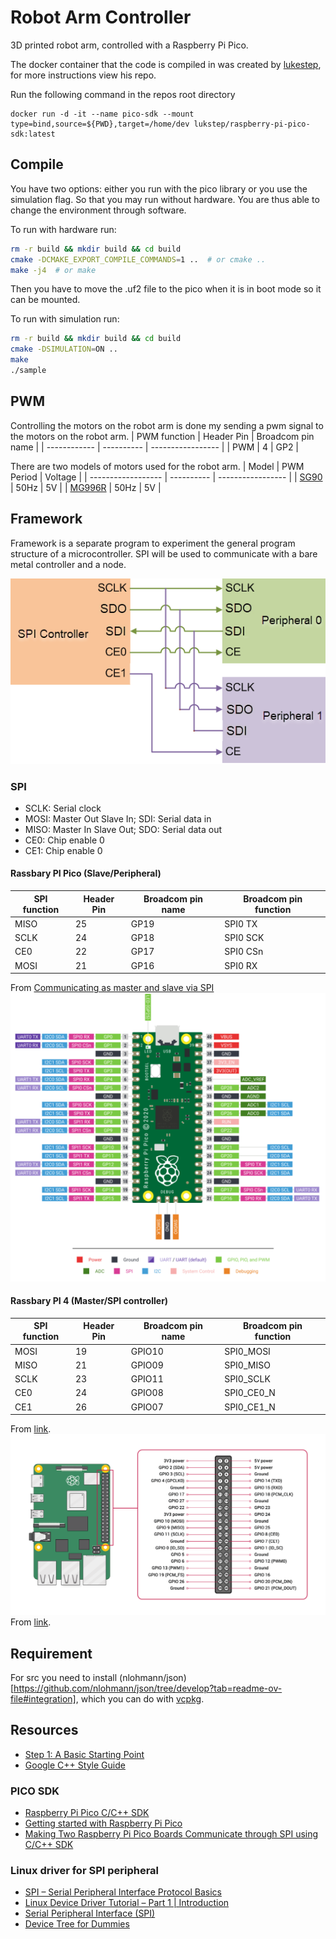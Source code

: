 # Robot Arm Controller
3D printed robot arm, controlled with a Raspberry Pi Pico.

The docker container that the code is compiled in was created by [lukestep](https://hub.docker.com/r/lukstep/raspberry-pi-pico-sdk), for more instructions view his repo.

Run the following command in the repos root directory
```
docker run -d -it --name pico-sdk --mount type=bind,source=${PWD},target=/home/dev lukstep/raspberry-pi-pico-sdk:latest
```

## Compile 
You have two options: either you run with the pico library or you use the simulation flag.
So that you may run without hardware. You are thus able to change the environment through
software.

To run with hardware run:
```bash
rm -r build && mkdir build && cd build
cmake -DCMAKE_EXPORT_COMPILE_COMMANDS=1 ..  # or cmake ..
make -j4  # or make
```
Then you have to move the .uf2 file to the pico when it is in boot mode so it can be mounted.

To run with simulation run:
```bash
rm -r build && mkdir build && cd build
cmake -DSIMULATION=ON ..
make
./sample
```

## PWM
Controlling the motors on the robot arm is done my sending a pwm signal to the motors 
on the robot arm.
| PWM function | Header Pin | Broadcom pin name |
| ------------ | ---------- | ----------------- |
| PWM          | 4          | GP2               |

There are two models of motors used for the robot arm.
| Model              | PWM Period | Voltage           |
| ------------------ | ---------- | ----------------- |
| [SG90](http://www.ee.ic.ac.uk/pcheung/teaching/DE1_EE/stores/sg90_datasheet.pdf)                 | 50Hz       | 5V                |
| [MG996R](https://cdn.shopify.com/s/files/1/1509/1638/files/Servo_MG996R_Datenblatt.pdf?5470426105647302493) | 50Hz       | 5V                |



## Framework 
Framework is a separate program to experiment the general program structure of a microcontroller.
SPI will be used to communicate with a bare metal controller and a node.

![Alt text](documentation/images/spi_diagram2.png "Multiple SPI")

### SPI 
- SCLK: Serial clock
- MOSI: Master Out Slave In; SDI: Serial data in
- MISO: Master In Slave Out; SDO: Serial data out
- CE0: Chip enable 0
- CE1: Chip enable 0

#### Rassbary PI Pico (Slave/Peripheral)
| SPI function | Header Pin | Broadcom pin name | Broadcom pin function |
| ------------ | ---------- | ----------------- | --------------------- |
| MISO         | 25         | GP19              | SPI0 TX               |
| SCLK         | 24         | GP18              | SPI0 SCK              |
| CE0          | 22         | GP17              | SPI0 CSn              |
| MOSI         | 21         | GP16              | SPI0 RX               |
From [Communicating as master and slave via SPI](https://datasheets.raspberrypi.com/pico/raspberry-pi-pico-c-sdk.pdf)
![Alt text](documentation/images/raspberry_pi_Pico-R3-Pinout-narrow.png "PICO Pinout Diagram")


#### Rassbary PI 4 (Master/SPI controller)
| SPI function | Header Pin | Broadcom pin name | Broadcom pin function |
| ------------ | ---------- | ----------------- | --------------------- |
| MOSI         | 19         | GPIO10            | SPI0_MOSI             |
| MISO         | 21         | GPIO09            | SPI0_MISO             |
| SCLK         | 23         | GPIO11            | SPI0_SCLK             |
| CE0          | 24         | GPIO08            | SPI0_CE0_N            |
| CE1          | 26         | GPIO07            | SPI0_CE1_N            |
From [link](https://www.raspberrypi.com/documentation/computers/raspberry-pi.html#serial-peripheral-interface-spi).
![Alt text](documentation/images/GPIO-Pinout-Diagram.png "PI 4 GPIO Pinout Diagram")
From [link](https://www.raspberrypi.com/documentation/computers/raspberry-pi.html).

## Requirement
For src you need to install (nlohmann/json)[https://github.com/nlohmann/json/tree/develop?tab=readme-ov-file#integration], which you can do with [vcpkg](https://github.com/Microsoft/vcpkg/?tab=readme-ov-file#quick-start-unix).

## Resources
- [Step 1: A Basic Starting Point](https://cmake.org/cmake/help/latest/guide/tutorial/A%20Basic%20Starting%20Point.html)
- [Google C++ Style Guide](https://google.github.io/styleguide/cppguide.html)

### PICO SDK
- [Raspberry Pi Pico C/C++ SDK](https://datasheets.raspberrypi.com/pico/raspberry-pi-pico-c-sdk.pdf)
- [Getting started with Raspberry Pi Pico](https://datasheets.raspberrypi.com/pico/getting-started-with-pico.pdf)
- [Making Two Raspberry Pi Pico Boards Communicate through SPI using C/C++ SDK](https://www.circuitstate.com/tutorials/making-two-raspberry-pi-pico-boards-communicate-through-spi-using-c-cpp-sdk/)

### Linux driver for SPI peripheral
- [SPI – Serial Peripheral Interface Protocol Basics](https://embetronicx.com/tutorials/tech_devices/spi-serial-peripheral-interface-protocol-basics/)
- [Linux Device Driver Tutorial – Part 1 | Introduction](https://embetronicx.com/tutorials/linux/device-drivers/linux-device-driver-part-1-introduction/)
- [Serial Peripheral Interface (SPI)](https://www.kernel.org/doc/html/v4.13/driver-api/spi.html)
- [Device Tree for Dummies](https://elinux.org/images/f/f9/Petazzoni-device-tree-dummies_0.pdf)


